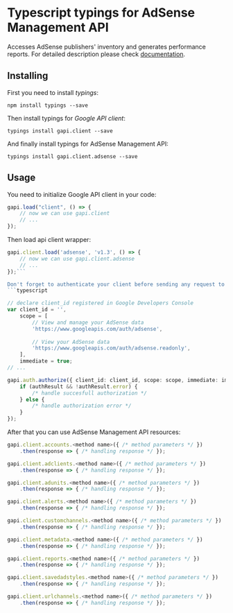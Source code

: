 # Typescript typings for AdSense Management API
Accesses AdSense publishers' inventory and generates performance reports.
For detailed description please check [documentation](https://developers.google.com/adsense/management/).

## Installing

First you need to install *typings*:
```
npm install typings --save 
```

Then install typings for *Google API client*:
```
typings install gapi.client --save 
```

And finally install typings for AdSense Management API:
```
typings install gapi.client.adsense --save 
```

## Usage

You need to initialize Google API client in your code:
```typescript
gapi.load("client", () => { 
    // now we can use gapi.client
    // ... 
});
```

Then load api client wrapper:
```typescript
gapi.client.load('adsense', 'v1.3', () => {
    // now we can use gapi.client.adsense
    // ... 
});```

Don't forget to authenticate your client before sending any request to resources:
```typescript

// declare client_id registered in Google Developers Console
var client_id = '',
    scope = [     
        // View and manage your AdSense data
        'https://www.googleapis.com/auth/adsense',
    
        // View your AdSense data
        'https://www.googleapis.com/auth/adsense.readonly',
    ],
    immediate = true;
// ...

gapi.auth.authorize({ client_id: client_id, scope: scope, immediate: immediate }, authResult => {
    if (authResult && !authResult.error) {
        /* handle succesfull authorization */
    } else {
        /* handle authorization error */
    }
});            
```

After that you can use AdSense Management API resources:

```typescript
gapi.client.accounts.<method name>({ /* method parameters */ })
    .then(response => { /* handling response */ });

gapi.client.adclients.<method name>({ /* method parameters */ })
    .then(response => { /* handling response */ });

gapi.client.adunits.<method name>({ /* method parameters */ })
    .then(response => { /* handling response */ });

gapi.client.alerts.<method name>({ /* method parameters */ })
    .then(response => { /* handling response */ });

gapi.client.customchannels.<method name>({ /* method parameters */ })
    .then(response => { /* handling response */ });

gapi.client.metadata.<method name>({ /* method parameters */ })
    .then(response => { /* handling response */ });

gapi.client.reports.<method name>({ /* method parameters */ })
    .then(response => { /* handling response */ });

gapi.client.savedadstyles.<method name>({ /* method parameters */ })
    .then(response => { /* handling response */ });

gapi.client.urlchannels.<method name>({ /* method parameters */ })
    .then(response => { /* handling response */ });
```